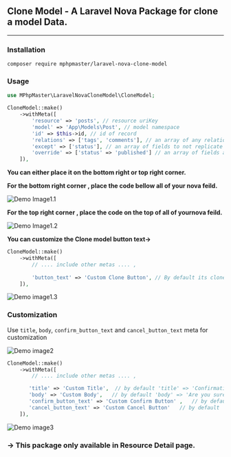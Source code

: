 ## **Clone Model - A Laravel Nova Package for clone a model Data.**

---

### Installation

```shell
composer require mphpmaster/laravel-nova-clone-model
```

### Usage
```php
use MPhpMaster\LaravelNovaCloneModel\CloneModel;

CloneModel::make()
    ->withMeta([
        'resource' => 'posts', // resource uriKey
        'model' => 'App\Models\Post', // model namespace
        'id' => $this->id, // id of record
        'relations' => ['tags', 'comments'], // an array of any relations to load (nullable).
        'except' => ['status'], // an array of fields to not replicate (nullable).
        'override' => ['status' => 'published'] // an array of fields and values which will be set on the modal after Cloning(nullable).
    ]),
```

**You can either place it on the bottom right or top right corner.**

**For the bottom right corner , place the code bellow all of your nova feild.**

![Demo Image1.1](https://live.staticflickr.com/65535/49716165116_6b114252ab_k.jpg)

**For the top right corner , place the code on the top of all of yournova feild.**

![Demo Image1.2](https://live.staticflickr.com/65535/49716480142_078255a179_k.jpg)

**You can customize the Clone model button text→**

```php
CloneModel::make()
    ->withMeta([
        // .... include other metas .... ,
        
        'button_text' => 'Custom Clone Button', // By default its clone  icon.
    ]),
```

![Demo image1.3](https://live.staticflickr.com/65535/49716481277_77624978f8_k.jpg)

### Customization

Use `title`, `body`, `confirm_button_text` and `cancel_button_text` meta for customization

![Demo image2](https://live.staticflickr.com/65535/49711939342_756c8d63ac_k.jpg)

```php
CloneModel::make()
    ->withMeta([
        // .... include other metas .... ,

       'title' => 'Custom Title',  // by default 'title' => 'Confirmation'
       'body' => 'Custom Body',   // by default 'body' => 'Are you sure ?'
       'confirm_button_text' => 'Custom Confirm Button' ,   // by default 'confirm_button_text' => 'Clone'
       'cancel_button_text' => 'Custom Cancel Button'   // by default 'cancel_button_text'  => 'Cancel'
    ]),
```

![Demo image3](https://live.staticflickr.com/65535/49711922942_0d73f97285_k.jpg)

### → This package only available in Resource Detail page.
